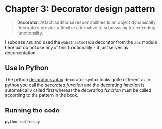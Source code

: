 # Chapter 3: Decorator design pattern

> **Decorator**: Attach additional responsibilities to an object dynamically. Decorators provide a flexible alternative
> to subclassing for extending functionality.

I subclass `ABC` and used the `@abstractmethod` decorator from the
`abc` module here but do not use any of this functionality -
it just serves as documentation.

## Use in Python

The python [decorator syntax](https://docs.python.org/3/reference/compound_stmts.html#grammar-token-decorators)
decorator syntax looks quite different as in python you call the _decorated function_ and the decorating function
is automatically called first whereas the _decorating function_ must be called according to the pattern in the book.

## Running the code

```bash
python coffee.py
```

